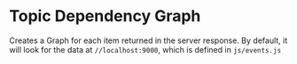 # Topic Dependency Graph

Creates a Graph for each item returned in the server response. By default, it will look for the data at `//localhost:9000`, which is defined in `js/events.js`